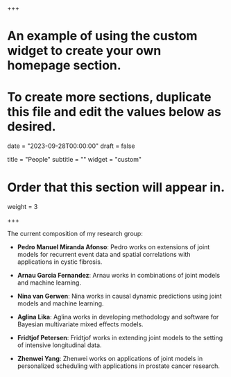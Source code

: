 +++
# An example of using the custom widget to create your own homepage section.
# To create more sections, duplicate this file and edit the values below as desired.

date = "2023-09-28T00:00:00"
draft = false

title = "People"
subtitle = ""
widget = "custom"

# Order that this section will appear in.
weight = 3

+++

The current composition of my research group:

- **Pedro Manuel Miranda Afonso**: Pedro works on extensions of joint models for recurrent event data and spatial correlations with applications in cystic fibrosis.

- **Arnau Garcia Fernandez**: Arnau works in combinations of joint models and machine learning.

- **Nina van Gerwen**: Nina works in causal dynamic predictions using joint models and machine learning.

- **Aglina Lika**: Aglina works in developing methodology and software for Bayesian multivariate mixed effects models.

- **Fridtjof Petersen**: Fridtjof works in extending joint models to the setting of intensive longitudinal data.

- **Zhenwei Yang**: Zhenwei works on applications of joint models in personalized scheduling with applications in prostate cancer research.

